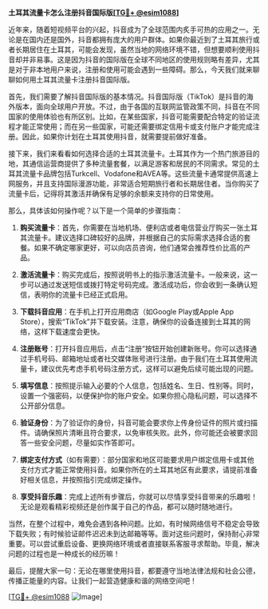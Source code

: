 **土耳其流量卡怎么注册抖音国际版[[TG💪+ @esim1088](https://t.me/s/esim1088)]**

近年来，随着短视频平台的兴起，抖音成为了全球范围内炙手可热的应用之一。无论是在国内还是国外，抖音都拥有庞大的用户群体。如果你最近到了土耳其旅行或者长期居住在土耳其，可能会发现，虽然当地的网络环境不错，但想要顺利使用抖音却并非易事。这是因为抖音的国际版在全球不同地区的使用规则略有差异，尤其是对于非本地用户来说，注册和使用可能会遇到一些障碍。那么，今天我们就来聊聊如何用土耳其流量卡注册抖音国际版。

首先，我们需要了解抖音国际版的基本情况。抖音国际版（TikTok）是抖音的海外版本，面向全球用户开放。不过，由于各国的互联网监管政策不同，抖音在不同国家的使用体验也有所区别。比如，在某些国家，抖音可能需要配合特定的验证流程才能正常使用；而在另一些国家，可能还需要绑定信用卡或支付账户才能完成注册。因此，如果你计划在土耳其使用抖音，就需要提前做好准备。

接下来，我们来看看如何选择合适的土耳其流量卡。土耳其作为一个热门旅游目的地，其通信运营商提供了多种流量套餐，以满足游客和居民的不同需求。常见的土耳其流量卡品牌包括Turkcell、Vodafone和AVEA等。这些流量卡通常提供高速上网服务，并且支持国际漫游功能，非常适合短期旅行者和长期居住者。当你购买了流量卡后，记得将其激活并确保有足够的余额来支持你的日常使用。

那么，具体该如何操作呢？以下是一个简单的步骤指南：

1. **购买流量卡**：首先，你需要在当地机场、便利店或者电信营业厅购买一张土耳其流量卡。建议选择口碑较好的品牌，并根据自己的实际需求选择合适的套餐。如果不确定哪家更好，可以向店员咨询，他们通常会推荐性价比高的产品。

2. **激活流量卡**：购买完成后，按照说明书上的指示激活流量卡。一般来说，这一步可以通过发送短信或拨打特定号码完成。激活成功后，你会收到一条确认短信，表明你的流量卡已经正式启用。

3. **下载抖音应用**：在手机上打开应用商店（如Google Play或Apple App Store），搜索“TikTok”并下载安装。注意，确保你的设备连接到土耳其的网络，这样下载速度会更快。

4. **注册账号**：打开抖音应用后，点击“注册”按钮开始创建新账号。你可以选择通过手机号码、邮箱地址或者社交媒体账号进行注册。由于我们在土耳其使用流量卡，建议优先考虑手机号码注册方式，这样可以避免后续可能出现的问题。

5. **填写信息**：按照提示输入必要的个人信息，包括姓名、生日、性别等。同时，设置一个强密码，以便保护你的账户安全。如果你担心隐私问题，可以选择不公开部分信息。

6. **验证身份**：为了验证你的身份，抖音可能会要求你上传身份证件的照片或扫描件。请确保照片清晰且符合要求，以免审核失败。此外，你可能还会被要求回答一些安全问题，尽量如实作答即可。

7. **绑定支付方式**（如有需要）：部分国家和地区可能要求用户绑定信用卡或其他支付方式才能正常使用抖音。如果你所在的土耳其地区有此要求，请提前准备好相关信息，并按照指引完成绑定操作。

8. **享受抖音乐趣**：完成上述所有步骤后，你就可以尽情享受抖音带来的乐趣啦！无论是观看精彩视频还是创作属于自己的作品，都可以随时随地进行。

当然，在整个过程中，难免会遇到各种问题。比如，有时候网络信号不稳定会导致下载失败；有时候验证邮件迟迟未到达邮箱等等。面对这些问题时，保持耐心非常重要。可以尝试重启设备、更换网络环境或者直接联系客服寻求帮助。毕竟，解决问题的过程也是一种成长的经历嘛！

最后，提醒大家一句：无论在哪里使用抖音，都要遵守当地法律法规和社会公德，传播正能量的内容。让我们一起营造健康和谐的网络空间吧！

[[TG💪+ @esim1088](https://t.me/s/esim1088) ![Image](https://i.postimg.cc/4NQfJmqS/Snipaste-2025-05-13-00-14-12.png)]